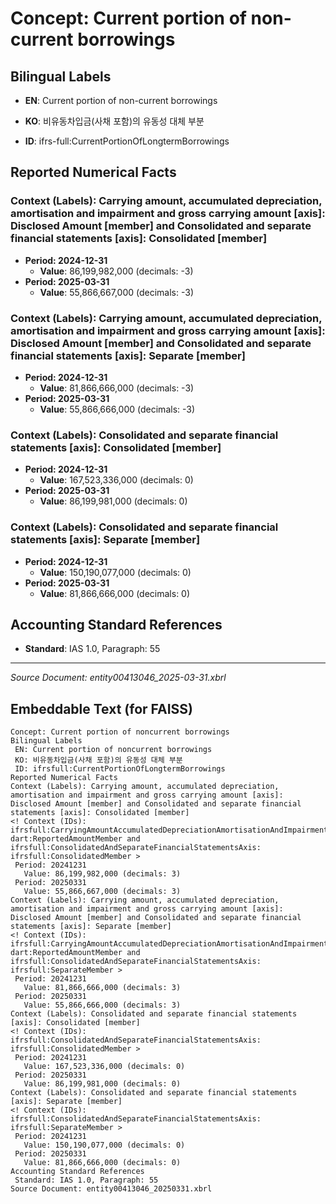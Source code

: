# Concept: Current portion of non-current borrowings

## Bilingual Labels
- **EN**: Current portion of non-current borrowings
- **KO**: 비유동차입금(사채 포함)의 유동성 대체 부분

- **ID**: ifrs-full:CurrentPortionOfLongtermBorrowings

## Reported Numerical Facts

### **Context (Labels): Carrying amount, accumulated depreciation, amortisation and impairment and gross carrying amount [axis]: Disclosed Amount [member] and Consolidated and separate financial statements [axis]: Consolidated [member]**
<!-- Context (IDs): ifrs-full:CarryingAmountAccumulatedDepreciationAmortisationAndImpairmentAndGrossCarryingAmountAxis: dart:ReportedAmountMember and ifrs-full:ConsolidatedAndSeparateFinancialStatementsAxis: ifrs-full:ConsolidatedMember -->
- **Period: 2024-12-31**
  - **Value**: 86,199,982,000 (decimals: -3)
- **Period: 2025-03-31**
  - **Value**: 55,866,667,000 (decimals: -3)

### **Context (Labels): Carrying amount, accumulated depreciation, amortisation and impairment and gross carrying amount [axis]: Disclosed Amount [member] and Consolidated and separate financial statements [axis]: Separate [member]**
<!-- Context (IDs): ifrs-full:CarryingAmountAccumulatedDepreciationAmortisationAndImpairmentAndGrossCarryingAmountAxis: dart:ReportedAmountMember and ifrs-full:ConsolidatedAndSeparateFinancialStatementsAxis: ifrs-full:SeparateMember -->
- **Period: 2024-12-31**
  - **Value**: 81,866,666,000 (decimals: -3)
- **Period: 2025-03-31**
  - **Value**: 55,866,666,000 (decimals: -3)

### **Context (Labels): Consolidated and separate financial statements [axis]: Consolidated [member]**
<!-- Context (IDs): ifrs-full:ConsolidatedAndSeparateFinancialStatementsAxis: ifrs-full:ConsolidatedMember -->
- **Period: 2024-12-31**
  - **Value**: 167,523,336,000 (decimals: 0)
- **Period: 2025-03-31**
  - **Value**: 86,199,981,000 (decimals: 0)

### **Context (Labels): Consolidated and separate financial statements [axis]: Separate [member]**
<!-- Context (IDs): ifrs-full:ConsolidatedAndSeparateFinancialStatementsAxis: ifrs-full:SeparateMember -->
- **Period: 2024-12-31**
  - **Value**: 150,190,077,000 (decimals: 0)
- **Period: 2025-03-31**
  - **Value**: 81,866,666,000 (decimals: 0)

## Accounting Standard References
- **Standard**: IAS 1.0, Paragraph: 55

---
*Source Document: entity00413046_2025-03-31.xbrl*
## Embeddable Text (for FAISS)
```text
Concept: Current portion of noncurrent borrowings
Bilingual Labels
 EN: Current portion of noncurrent borrowings
 KO: 비유동차입금(사채 포함)의 유동성 대체 부분
 ID: ifrsfull:CurrentPortionOfLongtermBorrowings
Reported Numerical Facts
Context (Labels): Carrying amount, accumulated depreciation, amortisation and impairment and gross carrying amount [axis]: Disclosed Amount [member] and Consolidated and separate financial statements [axis]: Consolidated [member]
<! Context (IDs): ifrsfull:CarryingAmountAccumulatedDepreciationAmortisationAndImpairmentAndGrossCarryingAmountAxis: dart:ReportedAmountMember and ifrsfull:ConsolidatedAndSeparateFinancialStatementsAxis: ifrsfull:ConsolidatedMember >
 Period: 20241231
   Value: 86,199,982,000 (decimals: 3)
 Period: 20250331
   Value: 55,866,667,000 (decimals: 3)
Context (Labels): Carrying amount, accumulated depreciation, amortisation and impairment and gross carrying amount [axis]: Disclosed Amount [member] and Consolidated and separate financial statements [axis]: Separate [member]
<! Context (IDs): ifrsfull:CarryingAmountAccumulatedDepreciationAmortisationAndImpairmentAndGrossCarryingAmountAxis: dart:ReportedAmountMember and ifrsfull:ConsolidatedAndSeparateFinancialStatementsAxis: ifrsfull:SeparateMember >
 Period: 20241231
   Value: 81,866,666,000 (decimals: 3)
 Period: 20250331
   Value: 55,866,666,000 (decimals: 3)
Context (Labels): Consolidated and separate financial statements [axis]: Consolidated [member]
<! Context (IDs): ifrsfull:ConsolidatedAndSeparateFinancialStatementsAxis: ifrsfull:ConsolidatedMember >
 Period: 20241231
   Value: 167,523,336,000 (decimals: 0)
 Period: 20250331
   Value: 86,199,981,000 (decimals: 0)
Context (Labels): Consolidated and separate financial statements [axis]: Separate [member]
<! Context (IDs): ifrsfull:ConsolidatedAndSeparateFinancialStatementsAxis: ifrsfull:SeparateMember >
 Period: 20241231
   Value: 150,190,077,000 (decimals: 0)
 Period: 20250331
   Value: 81,866,666,000 (decimals: 0)
Accounting Standard References
 Standard: IAS 1.0, Paragraph: 55
Source Document: entity00413046_20250331.xbrl
```